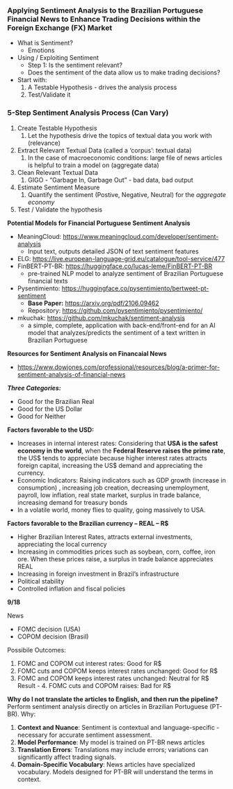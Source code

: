 ### **Applying Sentiment Analysis to the Brazilian Portuguese Financial News to Enhance Trading Decisions within the Foreign Exchange (FX) Market**

- What is Sentiment?
    - Emotions
- Using / Exploiting Sentiment
    - Step 1: Is the sentiment relevant?
    - Does the sentiment of the data allow us to make trading decisions?
- Start with:
    1. A Testable Hypothesis - drives the analysis process
    2. Test/Validate it

### 5-Step Sentiment Analysis Process (Can Vary)

1. Create Testable Hypothesis
    1. Let the hypothesis drive the topics of textual data you work with (relevance)
2. Extract Relevant Textual Data (called a ‘corpus’: textual data)
    1. In the case of macroeconomic conditions: large file of news articles is helpful to train a model on (aggregate data)
3. Clean Relevant Textual Data
    1. GIGO - “Garbage In, Garbage Out” - bad data, bad output
4. Estimate Sentiment Measure
    1. Quantify the sentiment (Postive, Negative, Neutral) for the *aggregate economy*
5. Test / Validate the hypothesis

**Potential Models for Financial Portuguese Sentiment Analysis**

- MeaningCloud: https://www.meaningcloud.com/developer/sentiment-analysis
    - Input text, outputs detailed JSON of text sentiment features
- ELG: https://live.european-language-grid.eu/catalogue/tool-service/477
- FinBERT-PT-BR: https://huggingface.co/lucas-leme/FinBERT-PT-BR
    - pre-trained NLP model to analyze sentiment of Brazilian Portuguese financial texts
- Pysentimiento: https://huggingface.co/pysentimiento/bertweet-pt-sentiment
    - **Base Paper:** https://arxiv.org/pdf/2106.09462
    - Repository: https://github.com/pysentimiento/pysentimiento/
- mkuchak: https://github.com/mkuchak/sentiment-analysis
    - a simple, complete, application with back-end/front-end for an AI model that analyzes/predicts the sentiment of a text written in Brazilian Portuguese

**Resources for Sentiment Analysis on Financaial News**

- https://www.dowjones.com/professional/resources/blog/a-primer-for-sentiment-analysis-of-financial-news

***Three Categories:***
- Good for the Brazilian Real
- Good for the US Dollar
- Good for Neither

**Factors favorable to the USD:**
- Increases in internal interest rates: Considering that **USA is the safest economy in the world**, when the **Federal Reserve raises the prime rate**, the US$ tends to appreciate because higher interest rates attracts foreign capital, increasing the US$ demand and appreciating the currency.
- Economic Indicators: Raising indicators such as GDP growth (increase in consumption) , increasing job creation, decreasing unemployment, payroll, low inflation, real state market, surplus in trade balance, increasing demand for treasury bonds
- In a volatile world, money flies to quality, going massively to USA.

**Factors favorable to the Brazilian currency – REAL – R$**
- Higher Brazilian Interest Rates, attracts external investments, appreciating the local currency
- Increasing in commodities prices such as soybean, corn, coffee, iron ore. When these prices raise, a surplus in trade balance appreciates REAL
- Increasing in foreign investment in Brazil’s infrastructure
- Political stability
- Controlled inflation and fiscal policies

**9/18**

News

- FOMC decision (USA)
- COPOM decision (Brasil)

Possibile Outcomes:

1. FOMC and COPOM cut interest rates: Good for R$
2. FOMC cuts and COPOM keeps interest rates unchanged: Good for R$
3. FOMC and COPOM keeps interest rates unchanged: Neutral for R$
Result - 4. FOMC cuts and COPOM raises: Bad for R$ 

**Why do I not translate the articles to English, and then run the pipeline?**
Perform sentiment analysis directly on articles in Brazilian Portuguese (PT-BR). Why:
1. **Context and Nuance**: Sentiment is contextual and language-specific - necessary for accurate sentiment assessment.
2. **Model Performance**: My model is trained on PT-BR news articles
3. **Translation Errors**: Translations may include errors; variations can significantly affect trading signals.
4. **Domain-Specific Vocabulary**: News articles have specialized vocabulary. Models designed for PT-BR will understand the terms in context.
